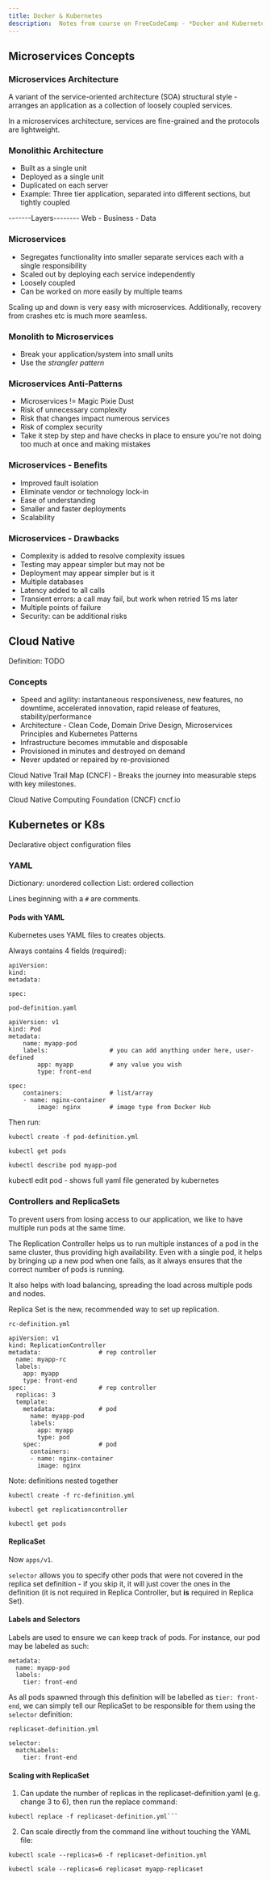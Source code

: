 ```yaml
---
title: Docker & Kubernetes
description:  Notes from course on FreeCodeCamp - *Docker and Kubernetes* - Guy Barrette
---
```


## Microservices Concepts

### Microservices Architecture

A variant of the service-oriented architecture (SOA) structural style - arranges an application as a collection of loosely coupled services. 

In a microservices architecture, services are fine-grained and the protocols are lightweight. 

### Monolithic Architecture

- Built as a single unit
- Deployed as a single unit
- Duplicated on each server
- Example: Three tier application, separated into different sections, but tightly coupled

-------Layers--------
Web - Business - Data 

### Microservices

- Segregates functionality into smaller separate services each with a single responsibility
- Scaled out by deploying each service independently
- Loosely coupled
- Can be worked on more easily by multiple teams 

Scaling up and down is very easy with microservices. Additionally, recovery from crashes etc is much more seamless. 

### Monolith to Microservices

- Break your application/system into small units
- Use the *strangler pattern* 

### Microservices Anti-Patterns

- Microservices != Magic Pixie Dust
- Risk of unnecessary complexity
- Risk that changes impact numerous services 
- Risk of complex security 
- Take it step by step and have checks in place to ensure you're not doing too much at once and making mistakes

### Microservices - Benefits

- Improved fault isolation
- Eliminate vendor or technology lock-in
- Ease of understanding
- Smaller and faster deployments
- Scalability

### Microservices - Drawbacks

- Complexity is added to resolve complexity issues
- Testing may appear simpler but may not be
- Deployment may appear simpler but is it
- Multiple databases
- Latency added to all calls
- Transient errors: a call may fail, but work when retried 15 ms later
- Multiple points of failure
- Security: can be additional risks

## Cloud Native 

Definition: TODO

### Concepts

- Speed and agility: instantaneous responsiveness, new features, no downtime, accelerated innovation, rapid release of features, stability/performance
- Architecture - Clean Code, Domain Drive Design, Microservices Principles and Kubernetes Patterns 
- Infrastructure becomes immutable and disposable
- Provisioned in minutes and destroyed on demand
- Never updated or repaired by re-provisioned 

Cloud Native Trail Map (CNCF) - Breaks the journey into measurable steps with key milestones. 

Cloud Native Computing Foundation (CNCF) 
cncf.io



## Kubernetes or K8s

Declarative object configuration files 

### YAML

Dictionary: unordered collection
List: ordered collection

Lines beginning with a ```#``` are comments. 

#### Pods with YAML

Kubernetes uses YAML files to creates objects. 

Always contains 4 fields (required):

```
apiVersion:
kind:
metadata:

spec:
```


```
pod-definition.yaml
```
```
apiVersion: v1
kind: Pod
metadata:
    name: myapp-pod
    labels:                 # you can add anything under here, user-defined
        app: myapp          # any value you wish
        type: front-end

spec:
    containers:             # list/array
    - name: nginx-container
        image: nginx        # image type from Docker Hub  

```

Then run: 
```
kubectl create -f pod-definition.yml
```

``` 
kubectl get pods
```

```
kubectl describe pod myapp-pod
```


kubectl edit pod <pod-name> - shows full yaml file generated by kubernetes

### Controllers and ReplicaSets

To prevent users from losing access to our application, we like to have multiple run pods at the same time. 

The Replication Controller helps us to run multiple instances of a pod in the same cluster, thus providing high availability. Even with a single pod, it helps by bringing up a new pod when one fails, as it always ensures that the correct number of pods is running. 

It also helps with load balancing, spreading the load across multiple pods and nodes. 

Replica Set is the new, recommended way to set up replication. 


```rc-definition.yml```

```
apiVersion: v1
kind: ReplicationController
metadata:                # rep controller
  name: myapp-rc
  labels:
    app: myapp
    type: front-end
spec:                    # rep controller
  replicas: 3
  template:
    metadata:            # pod
      name: myapp-pod
      labels:
        app: myapp
        type: pod
    spec:                # pod
      containers:
      - name: nginx-container
        image: nginx

```
Note: definitions nested together

```kubectl create -f rc-definition.yml```

```kubectl get replicationcontroller```

```kubectl get pods```

#### ReplicaSet

Now ```apps/v1```. 

```selector``` allows you to specify other pods that were not covered in the replica set definition - if you skip it, it will just cover the ones in the definition (it is not required in Replica Controller, but **is** required in Replica Set).

#### Labels and Selectors

Labels are used to ensure we can keep track of pods. For instance, our pod may be labeled as such:

```
metadata:
  name: myapp-pod
  labels:
    tier: front-end
```

As all pods spawned through this definition will be labelled as ```tier: front-end```, we can simply tell our ReplicaSet to be responsible for them using the ```selector``` definition:

```replicaset-definition.yml```

```
selector: 
  matchLabels:
    tier: front-end
```

#### Scaling with ReplicaSet

1. Can update the number of replicas in the replicaset-definition.yaml (e.g. change 3 to 6), then run the replace command:

```
kubectl replace -f replicaset-definition.yml```
```

2.  Can scale directly from the command line without touching the YAML file:

```
kubectl scale --replicas=6 -f replicaset-definition.yml
```

```
kubectl scale --replicas=6 replicaset myapp-replicaset
```